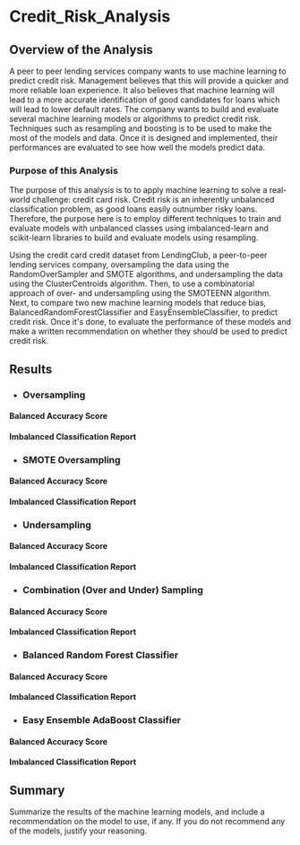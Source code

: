 # Credit_Risk_Analysis

## Overview of the Analysis

A peer to peer lending services company wants to use machine learning to predict credit risk. Management believes that this will provide a quicker and more reliable loan experience. It also believes that machine learning will lead to a more accurate identification of good candidates for loans which will lead to lower default rates. The company wants to build and evaluate several machine learning models or algorithms to predict credit risk. Techniques such as resampling and boosting is to be used to make the most of the models and data. Once it is designed and implemented, their performances are evaluated to see how well the models predict data.

### Purpose of this Analysis

The purpose of this analysis is to to apply machine learning to solve a real-world challenge: credit card risk. Credit risk is an inherently unbalanced classification problem, as good loans easily outnumber risky loans. Therefore, the purpose here is to employ different techniques to train and evaluate models with unbalanced classes using imbalanced-learn and scikit-learn libraries to build and evaluate models using resampling.

Using the credit card credit dataset from LendingClub, a peer-to-peer lending services company, oversampling the data using the RandomOverSampler and SMOTE algorithms, and undersampling the data using the ClusterCentroids algorithm. Then, to use a combinatorial approach of over- and undersampling using the SMOTEENN algorithm. Next, to compare two new machine learning models that reduce bias, BalancedRandomForestClassifier and EasyEnsembleClassifier, to predict credit risk. Once it's done, to evaluate the performance of these models and make a written recommendation on whether they should be used to predict credit risk.

## Results

- ### Oversampling

#### Balanced Accuracy Score



#### Imbalanced Classification Report



- ### SMOTE Oversampling

#### Balanced Accuracy Score



#### Imbalanced Classification Report



- ### Undersampling

#### Balanced Accuracy Score



#### Imbalanced Classification Report



- ### Combination (Over and Under) Sampling

#### Balanced Accuracy Score



#### Imbalanced Classification Report



- ### Balanced Random Forest Classifier

#### Balanced Accuracy Score



#### Imbalanced Classification Report



- ### Easy Ensemble AdaBoost Classifier

#### Balanced Accuracy Score

#### Imbalanced Classification Report



## Summary

Summarize the results of the machine learning models, and include a recommendation on the model to use, if any. If you do not recommend any of the models, justify your reasoning.
